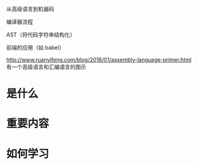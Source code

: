 从高级语言到机器码

编译器流程

AST（将代码字符串结构化）

前端的应用（如 babel）

http://www.ruanyifeng.com/blog/2018/01/assembly-language-primer.html 有一个高级语言和汇编语言的图示

# 是什么

# 重要内容

# 如何学习
